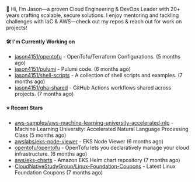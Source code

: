 👋 Hi, I’m Jason—a proven Cloud Engineering & DevOps Leader with 20+ years crafting scalable, secure solutions. I enjoy mentoring and tackling challenges with IaC & AWS—check out my repos & reach out for work on projects!

#### 🛠️ I'm Currently Working on

- [jason4151/opentofu](https://github.com/jason4151/opentofu) - OpenTofu/Terraform Configurations. (5 months ago)
- [jason4151/pulumi](https://github.com/jason4151/pulumi) - Pulumi code. (6 months ago)
- [jason4151/shell-scripts](https://github.com/jason4151/shell-scripts) - A collection of shell scripts and examples. (7 months ago)
- [jason4151/gha-shared](https://github.com/jason4151/gha-shared) - GitHub Actions workflows shared across projects. (7 months ago)

#### ⭐ Recent Stars

- [aws-samples/aws-machine-learning-university-accelerated-nlp](https://github.com/aws-samples/aws-machine-learning-university-accelerated-nlp) - Machine Learning University: Accelerated Natural Language Processing Class (5 months ago)
- [awslabs/eks-node-viewer](https://github.com/awslabs/eks-node-viewer) - EKS Node Viewer (6 months ago)
- [opentofu/opentofu](https://github.com/opentofu/opentofu) - OpenTofu lets you declaratively manage your cloud infrastructure. (6 months ago)
- [aws/eks-charts](https://github.com/aws/eks-charts) - Amazon EKS Helm chart repository (7 months ago)
- [CloudNativeStudyGroup/Linux-Foundation-Coupons](https://github.com/CloudNativeStudyGroup/Linux-Foundation-Coupons) - Latest Linux Foundation Coupons (7 months ago)
